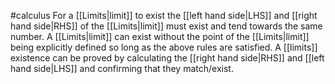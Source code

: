 #calculus 
For a [[Limits|limit]] to exist the [[left hand side|LHS]] and [[right hand side|RHS]] of the [[Limits|limit]] must exist and tend towards the same number. A [[Limits|limit]] can exist without the point of the [[Limits|limit]] being explicitly defined so long as the above rules are satisfied. A [[limits]] existence can be proved by calculating the [[right hand side|RHS]] and [[left hand side|LHS]] and confirming that they match/exist.